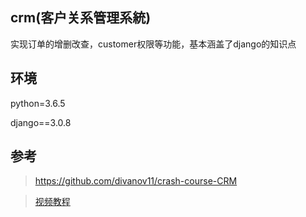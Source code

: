 ## crm(客户关系管理系統)
实现订单的增删改查，customer权限等功能，基本涵盖了django的知识点

## 环境
python=3.6.5

django==3.0.8

## 参考
> https://github.com/divanov11/crash-course-CRM

> [视频教程](https://www.bilibili.com/video/BV18J411n7Gr)

